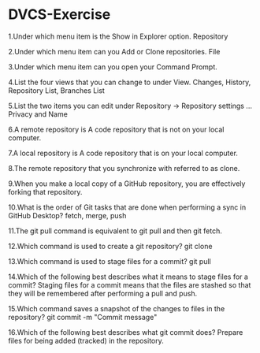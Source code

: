 # DVCS-Exercise

1.Under which menu item is the Show in Explorer option. Repository

2.Under which menu item can you Add or Clone repositories. File

3.Under which menu item can you open your Command Prompt. 

4.List the four views that you can change to under View. Changes, History, Repository List, Branches List

5.List the two items you can edit under Repository → Repository settings ... Privacy and Name

6.A remote repository is A code repository that is not on your local computer.

7.A local repository is A code repository that is on your local computer.

8.The remote repository that you synchronize with referred to as clone.

9.When you make a local copy of a GitHub repository, you are effectively forking that repository.

10.What is the order of Git tasks that are done when performing a sync in GitHub Desktop?
fetch, merge, push

11.The git pull command is equivalent to git pull and then git fetch.

12.Which command is used to create a git repository?
git clone

13.Which command is used to stage files for a commit?
git pull

14.Which of the following best describes what it means to stage files for a commit?
Staging files for a commit means that the files are stashed so that they will be remembered after performing a pull and push.


15.Which command saves a snapshot of the changes to files in the repository?
git commit -m "Commit message"

16.Which of the following best describes what git commit does?
Prepare files for being added (tracked) in the repository.

